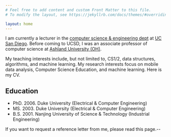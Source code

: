```yaml
---
# Feel free to add content and custom Front Matter to this file.
# To modify the layout, see https://jekyllrb.com/docs/themes/#overriding-theme-defaults

layout: home
---
```


I am currently a lecturer in the [computer science & engineering dept](http://cse.ucsd.edu) at [UC San Diego](https://www.ucsd.edu). Before coming to UCSD, I was an associate professor of computer science at [Ashland University (OH)](https://www.ashland.edu).

My teaching interests include, but not limited to, CS1/2, data structures, algorithms, and machine learning. My research interests focus on mobile data analysis, Computer Science Education, and machine learning. Here is my CV. 

## Education

- PhD. 2006. Duke University (Electrical & Computer Engineering)
- MS. 2003.  Duke University (Electrical & Computer Engineering)
- B.S. 2001. Nanjing University of Science & Technology (Industrial Engineering)

If you want to request a reference letter from me, please read this page.--



